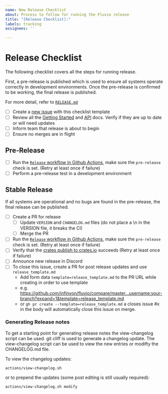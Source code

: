 ```yaml
---
name: New Release Checklist
about: Process to follow for running the Fluvio release
title: "[Release Checklist]:"
labels: tracking
assignees: ''

---
```


# Release Checklist

The following checklist covers all the steps for running release.

First, a pre-release is published which is used to ensure all systems operate
correctly in development environments. Once the pre-release is confirmed to be
working, the final release is published.

For more detail, refer to [`RELEASE.md`](https://github.com/infinyon/fluvio/blob/master/RELEASE.md)

- [ ] Create a [new issue](https://github.com/infinyon/fluvio/issues/new?template=release_checklist.md) with this checklist template
- [ ] Review all the [Getting Started](https://www.fluvio.io/docs/get-started/mac/) and [API](https://www.fluvio.io/api/) docs. Verify if they are up to date or will need updates
- [ ] Inform team that release is about to begin
- [ ] Ensure no merges are in flight

## Pre-Release

- [ ] Run the [`Release` workflow in Github Actions](https://github.com/infinyon/fluvio/actions/workflows/release.yml), make sure the `pre-release` check is set. (Retry at least once if failure)
- [ ] Perform a pre-release test in a development environment

## Stable Release

If all systems are operational and no bugs are found in the pre-release, the final release can be published.

- [ ] Create a PR for release
  - [ ] Update `VERSION` and `CHANGELOG.md` files (do not place a \n in the VERSION file, it breaks the CI)
  - [ ] Merge the PR
- [ ] Run the [`Release` workflow in Github Actions](https://github.com/infinyon/fluvio/actions/workflows/release.yml), make sure the `pre-release` check is set. (Retry at least once if failure)
- [ ] Verify that the [crates publish to crates.io](https://github.com/infinyon/fluvio/actions/workflows/publish_crates.yml) succeeds (Retry at least once if failure)
- [ ] Announce new release in Discord
- [ ] To close this issue, create a PR for post release updates and use `release_template.md`
  - Add form data `template=release_template.md` to the PR URL while creating in order to use template
  - e.g. https://github.com/infinyon/fluvio/compare/master...username:your-branch?expand=1&template=release_template.md
  - or `gh pr create --template=release_template.md` a closes issue #x in the body will automatically close this issue on merge.

### Generating Release notes

To get a starting point for generating release notes the view-changelog script can be used.
git cliff is used to generate a changelog update. The view-changelog script can be used to view
the new entries or modifty the CHANGELOG.md file.

To view the changelog updates:

`actions/view-changelog.sh`

or to prepend the updates (some post editing is still usually required):

`actions/view-changelog.sh modify`
